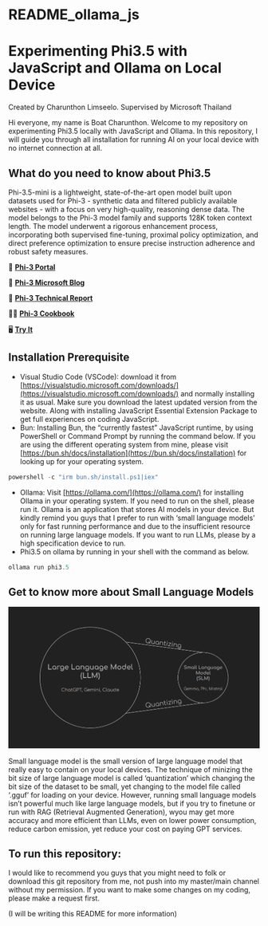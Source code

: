 # README_ollama_js

# Experimenting Phi3.5 with JavaScript and Ollama on Local Device

Created by Charunthon Limseelo. Supervised by Microsoft Thailand

Hi everyone, my name is Boat Charunthon. Welcome to my repository on experimenting Phi3.5 locally with JavaScript and Ollama. In this repository, I will guide you through all installation for running AI on your local device with no internet connection at all.

## What do you need to know about Phi3.5

Phi-3.5-mini is a lightweight, state-of-the-art open model built upon datasets used for Phi-3 - synthetic data and filtered publicly available websites - with a focus on very high-quality, reasoning dense data. The model belongs to the Phi-3 model family and supports 128K token context length. The model underwent a rigorous enhancement process, incorporating both supervised fine-tuning, proximal policy optimization, and direct preference optimization to ensure precise instruction adherence and robust safety measures.

🏡 [**Phi-3 Portal**](https://azure.microsoft.com/en-us/products/phi-3)

📰 [**Phi-3 Microsoft Blog**](https://aka.ms/phi3.5-techblog)

📖 [**Phi-3 Technical Report**](https://arxiv.org/abs/2404.14219)

👩‍🍳 [**Phi-3 Cookbook**](https://github.com/microsoft/Phi-3CookBook)

🖥️ [**Try It**](https://aka.ms/try-phi3.5mini)

## Installation Prerequisite

- Visual Studio Code (VSCode):  download it from [https://visualstudio.microsoft.com/downloads/](https://visualstudio.microsoft.com/downloads/) and normally installing it as usual. Make sure you download the latest updated version from the website. Along with installing JavaScript Essential Extension Package to get full experiences on coding JavaScript.
- Bun: Installing Bun, the “currently fastest” JavaScript runtime, by using PowerShell or Command Prompt by running the command below. If you are using the different operating system from mine, please visit [https://bun.sh/docs/installation](https://bun.sh/docs/installation) for looking up for your operating system.

```powershell
powershell -c "irm bun.sh/install.ps1|iex"
```

- Ollama: Visit [https://ollama.com/](https://ollama.com/) for installing Ollama in your operating system. If you need to run on the shell, please run it. Ollama is an application that stores AI models in your device. But kindly remind you guys that I prefer to run with ‘small language models’ only for fast running performance and due to the insufficient resource on running large language models. If you want to run LLMs, please by a high specification device to run.
- Phi3.5 on ollama by running in your shell with the command as below.

```powershell
ollama run phi3.5
```

## Get to know more about Small Language Models

![image.png](image.png)

Small language model is the small version of large language model that really easy to contain on your local devices. The technique of minizing the bit size of large language model is called ‘quantization’ which changing the bit size of the dataset to be small, yet changing to the model file called ‘.gguf’ for loading on your device. However, running small language models isn’t powerful much like large language models, but if you try to finetune or run with RAG (Retrieval Augmented Generation), wyou may get more accuracy and more efficient than LLMs, even on lower power consumption, reduce carbon emission, yet reduce your cost on paying GPT services.

## To run this repository:

I would like to recommend you guys that you might need to folk or download this git repository from me, not push into my master/main channel without my permission. If you want to make some changes on my coding, please make a request first. 

(I will be writing this README for more information)